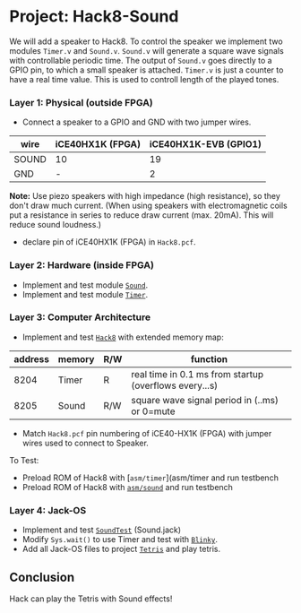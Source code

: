 # Project: Hack8-Sound
We will add a speaker to Hack8. To control the speaker we implement two modules `Timer.v` and `Sound.v`. `Sound.v` will generate a square wave signals with controllable periodic time. The output of `Sound.v` goes directly to a GPIO pin, to which a small speaker is attached. `Timer.v` is just a counter to have a real time value. This is used to controll length of the played tones.

### Layer 1: Physical (outside FPGA)
* Connect a speaker to a GPIO and GND with two jumper wires.


|wire|iCE40HX1K (FPGA)|iCE40HX1K-EVB (GPIO1)|
|-|-|-|
|SOUND|10|19|
|GND|-|2|

**Note:** Use piezo speakers with high impedance (high resistance), so they don't draw much current. (When using speakers with electromagnetic coils put a resistance in series to reduce draw current (max. 20mA). This will reduce sound loudness.)


* declare pin of iCE40HX1K (FPGA) in `Hack8.pcf`.

### Layer 2: Hardware (inside FPGA)
* Implement and test module [`Sound`](Sound).
* Implement and test module [`Timer`](Timer).

### Layer 3: Computer Architecture
* Implement and test [`Hack8`](Hack8) with extended memory map:

 |address | memory|R/W|function|
 |-|-|-|-|
 |8204|Timer|R|real time in 0.1 ms from startup (overflows every...s)|
 |8205|Sound|R/W|square wave signal period in (..ms) or 0=mute| 

* Match `Hack8.pcf` pin numbering of iCE40-HX1K (FPGA) with jumper wires used to connect to Speaker.

To Test:
* Preload ROM of Hack8 with [`asm/timer`](asm/timer and run testbench
* Preload ROM of Hack8 with [`asm/sound`](asm/sound) and run testbench

### Layer 4: Jack-OS

* Implement and test [`SoundTest`](SoundTest) (Sound.jack)
* Modify `Sys.wait()` to use Timer and test with [`Blinky`](Blinky).
* Add all Jack-OS files to project [`Tetris`](Tetris) and play tetris.

## Conclusion
Hack can play the Tetris with Sound effects!
